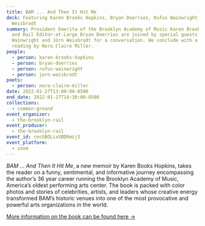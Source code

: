 ```yaml
---
title: BAM ... And Then It Hit Me
deck: Featuring Karen Brooks Hopkins, Bryan Doerries, Rufus Wainwright, and Jörn
  Weisbrodt
summary: President Emerita of the Brooklyn Academy of Music Karen Brooks Hopkins
  and Rail Editor-at-Large Bryan Doerries are joined by special guests Rufus
  Wainwright and Jörn Weisbrodt for a conversation. We conclude with a poetry
  reading by Nora Claire Miller.
people:
  - person: karen-brooks-hopkins
  - person: bryan-doerries
  - person: rufus-wainwright
  - person: jorn-weisbrodt
poets:
  - person: nora-claire-miller
date: 2022-01-27T13:00:00-0500
end_date: 2022-01-27T14:30:00-0500
collections:
  - common-ground
event_organizer:
  - the-brooklyn-rail
event_producer:
  - the-brooklyn-rail
event_id: recGBOLixVBDRmzj3
event_platform:
  - zoom
---
```

*BAM … And Then It Hit Me*, a new memoir by Karen Books Hopkins, takes the reader on a funny, sentimental, and informative journey encompassing the author’s 36 year career running the Brooklyn Academy of Music, America’s oldest performing arts center. The book is packed with color photos and stories of celebrities, artists, and leaders whose creative energy transformed BAM’s historic venues into one of the most provocative and powerful arts organizations in the world.

[More information on the book can be found here →](https://kbhbooktour.com/)